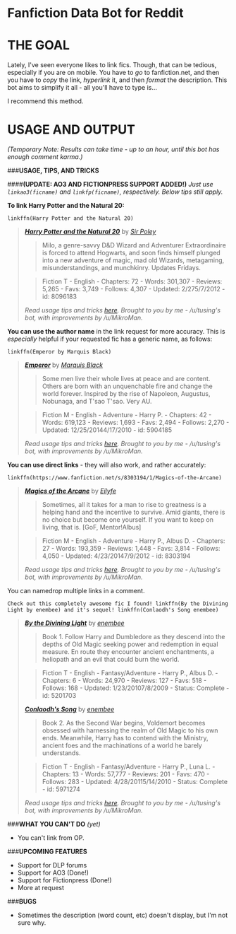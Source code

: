 # Fanfiction Data Bot for Reddit
# **THE GOAL**
Lately, I've seen everyone likes to link fics. Though, that can be tedious, especially if you are on mobile. You have to _go_ to fanfiction.net, and then you have to _copy_ the link, _hyperlink_ it, and then _format_ the description. This bot aims to simplify it all - all you'll have to type is...

I recommend this method.

# **USAGE AND OUTPUT**
_(Temporary Note: Results can take time - up to an hour, until this bot has enough comment karma.)_

###**USAGE, TIPS, AND TRICKS**

####**(UPDATE: AO3 AND FICTIONPRESS SUPPORT ADDED!)**
*Just use `linkao3(ficname)` and `linkfp(ficname)`, respectively. Below tips still apply.*

**To link Harry Potter and the Natural 20:**
```
linkffn(Harry Potter and the Natural 20)
```
> [***Harry Potter and the Natural 20***](https://www.fanfiction.net/s/8096183/1/Harry-Potter-and-the-Natural-20) by [*Sir Poley*](https://www.fanfiction.net/u/3989854/Sir-Poley)
>
> >Milo, a genre-savvy D&amp;D Wizard and Adventurer Extraordinaire is forced to attend Hogwarts, and soon finds himself plunged into a new adventure of magic, mad old Wizards, metagaming, misunderstandings, and munchkinry. Updates Fridays.
>
> >Fiction  T - English - Chapters: 72   - Words: 301,307 - Reviews: 5,265 - Favs: 3,749 - Follows: 4,307 - Updated: 2/275/7/2012 - id: 8096183
>
>
>
> *Read usage tips and tricks  [here](https://github.com/tusing/reddit-ffn-bot/blob/master/README.md). Brought to you by me - /u/tusing's bot, with improvements by /u/MikroMan.*


**You can use the author name** in the link request for more accuracy. This is *especially* helpful if your requested fic has a generic name, as follows:
```
linkffn(Emperor by Marquis Black)
```

> [***Emperor***](https://www.fanfiction.net/s/5904185/1/Emperor) by [*Marquis Black*](https://www.fanfiction.net/u/1227033/Marquis-Black)
>
> >Some men live their whole lives at peace and are content. Others are born with an unquenchable fire and change the world forever. Inspired by the rise of Napoleon, Augustus, Nobunaga, and T'sao T'sao. Very AU.
>
> >Fiction  M - English - Adventure -  Harry P. - Chapters: 42   - Words: 619,123 - Reviews: 1,693 - Favs: 2,494 - Follows: 2,270 - Updated: 12/25/20144/17/2010 - id: 5904185
>
>
> *Read usage tips and tricks  [here](https://github.com/tusing/reddit-ffn-bot/blob/master/README.md). Brought to you by me - /u/tusing's bot, with improvements by /u/MikroMan.*

**You can use direct links** - they will also work, and rather accurately:

```
linkffn(https://www.fanfiction.net/s/8303194/1/Magics-of-the-Arcane)
```

> [***Magics of the Arcane***](https://www.fanfiction.net/s/8303194/1/Magics-of-the-Arcane) by [*Eilyfe*](https://www.fanfiction.net/u/2552465/Eilyfe)
>
> >Sometimes, all it takes for a man to rise to greatness is a helping hand and the incentive to survive. Amid giants, there is no choice but become one yourself. If you want to keep on living, that is. [GoF, Mentor!Albus]
>
> >Fiction  M - English - Adventure -  Harry P., Albus D. - Chapters: 27   - Words: 193,359 - Reviews: 1,448 - Favs: 3,814 - Follows: 4,050 - Updated: 4/23/20147/9/2012 - id: 8303194
>
>
> *Read usage tips and tricks  [here](https://github.com/tusing/reddit-ffn-bot/blob/master/README.md). Brought to you by me - /u/tusing's bot, with improvements by /u/MikroMan.*

You can namedrop multiple links in a comment.

```
Check out this completely awesome fic I found! linkffn(By the Divining Light by enembee) and it's sequel! linkffn(Conlaodh's Song enembee)
```
> [***By the Divining Light***](https://www.fanfiction.net/s/5201703/1/By-the-Divining-Light) by [*enembee*](https://www.fanfiction.net/u/980211/enembee)
>
> >Book 1. Follow Harry and Dumbledore as they descend into the depths of Old Magic seeking power and redemption in equal measure. En route they encounter ancient enchantments, a heliopath and an evil that could burn the world.
>
> >Fiction  T - English - Fantasy/Adventure -  Harry P., Albus D. - Chapters: 6   - Words: 24,970 - Reviews: 127 - Favs: 518 - Follows: 168 - Updated: 1/23/20107/8/2009 - Status: Complete - id: 5201703
>
>
>
> [***Conlaodh's Song***](https://www.fanfiction.net/s/5971274/1/Conlaodh-s-Song) by [*enembee*](https://www.fanfiction.net/u/980211/enembee)
>
> >Book 2. As the Second War begins, Voldemort becomes obsessed with harnessing the realm of Old Magic to his own ends. Meanwhile, Harry has to contend with the Ministry, ancient foes and the machinations of a world he barely understands.
>
> >Fiction  T - English - Fantasy/Adventure -  Harry P., Luna L. - Chapters: 13   - Words: 57,777 - Reviews: 201 - Favs: 470 - Follows: 283 - Updated: 4/28/20115/14/2010 - Status: Complete - id: 5971274
>
>
>
>
> *Read usage tips and tricks  [here](https://github.com/tusing/reddit-ffn-bot/blob/master/README.md). Brought to you by me - /u/tusing's bot, with improvements by /u/MikroMan.*


###**WHAT YOU CAN'T DO** _(yet)_
- You can't link from OP.

###**UPCOMING FEATURES**
- Support for DLP forums
- Support for AO3 (Done!)
- Support for Fictionpress (Done!)
- More at request

###**BUGS**
- Sometimes the description (word count, etc) doesn't display, but I'm not sure why.
